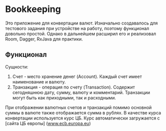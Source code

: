 # Bookkeeping
Это приложение для конвертации валют. Изначально создавалось для тестового задания при устройстве на работу, 
поэтому функционал довольно простой. Однако в дальнейшем расширил его и реализовал Room, Dagger, RxJava для практики.  

## Функционал
Сущности:
1. Счет - место хранение денег (Account). Каждый счет имеет наименование и валюту.
2. Транзакция - операция по счету (Transaction). Содержит сегодняшнюю дату, сумму, валюту и комментарий. Транзакции могут быть как приходными, так и расходными.

При отображении валютных счетов и транзакций помимо основной суммы в валюте также отображается сумма в рублях. В качестве курса конвертации используется курс ЦБ. Курс автоматически загружается с [сайта ЦБ европы] (www.ecb.europa.eu)


